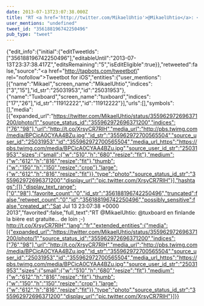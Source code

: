```yaml
---
date: 2013-07-13T23:07:38.000Z
title: "RT <a href='http://twitter.com/MikaelUhtio'>@MikaelUhtio</a>: <a href='http://twitter.com/tuxboard'>@tuxboard</a> en finlande la bière est gratuite... de loin ;-) http://t.co/XrsyCR7RlH″"
user_mentions: "undefined"
tweet_id: "356188196742250496"
pub_type: "tweet"
---
```

{"edit_info":{"initial":{"editTweetIds":["356188196742250496"],"editableUntil":"2013-07-13T23:37:38.417Z","editsRemaining":"5","isEditEligible":true}},"retweeted":false,"source":"<a href=\"http://tapbots.com/tweetbot\" rel=\"nofollow\">Tweetbot for iOS</a>","entities":{"user_mentions":[{"name":"Mikael","screen_name":"MikaelUhtio","indices":["3","15"],"id_str":"25031953","id":"25031953"},{"name":"Tuxboard","screen_name":"tuxboard","indices":["17","26"],"id_str":"11912222","id":"11912222"}],"urls":[],"symbols":[],"media":[{"expanded_url":"https://twitter.com/MikaelUhtio/status/355962972696371200/photo/1","source_status_id":"355962972696371200","indices":["76","98"],"url":"http://t.co/XrsyCR7RlH","media_url":"http://pbs.twimg.com/media/BPCicA0CYAA4BZu.jpg","id_str":"355962972700565504","source_user_id":"25031953","id":"355962972700565504","media_url_https":"https://pbs.twimg.com/media/BPCicA0CYAA4BZu.jpg","source_user_id_str":"25031953","sizes":{"small":{"w":"510","h":"680","resize":"fit"},"medium":{"w":"612","h":"816","resize":"fit"},"thumb":{"w":"150","h":"150","resize":"crop"},"large":{"w":"612","h":"816","resize":"fit"}},"type":"photo","source_status_id_str":"355962972696371200","display_url":"pic.twitter.com/XrsyCR7RlH"}],"hashtags":[]},"display_text_range":["0","98"],"favorite_count":"0","id_str":"356188196742250496","truncated":false,"retweet_count":"0","id":"356188196742250496","possibly_sensitive":false,"created_at":"Sat Jul 13 23:07:38 +0000 2013","favorited":false,"full_text":"RT @MikaelUhtio: @tuxboard en finlande la bière est gratuite... de loin ;-) http://t.co/XrsyCR7RlH","lang":"fr","extended_entities":{"media":[{"expanded_url":"https://twitter.com/MikaelUhtio/status/355962972696371200/photo/1","source_status_id":"355962972696371200","indices":["76","98"],"url":"http://t.co/XrsyCR7RlH","media_url":"http://pbs.twimg.com/media/BPCicA0CYAA4BZu.jpg","id_str":"355962972700565504","source_user_id":"25031953","id":"355962972700565504","media_url_https":"https://pbs.twimg.com/media/BPCicA0CYAA4BZu.jpg","source_user_id_str":"25031953","sizes":{"small":{"w":"510","h":"680","resize":"fit"},"medium":{"w":"612","h":"816","resize":"fit"},"thumb":{"w":"150","h":"150","resize":"crop"},"large":{"w":"612","h":"816","resize":"fit"}},"type":"photo","source_status_id_str":"355962972696371200","display_url":"pic.twitter.com/XrsyCR7RlH"}]}}
